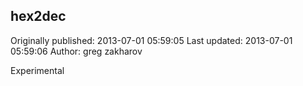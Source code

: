 ## hex2dec

Originally published: 2013-07-01 05:59:05
Last updated: 2013-07-01 05:59:06
Author: greg zakharov

Experimental 